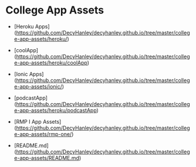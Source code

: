 # College App Assets

* [Heroku Apps] (https://github.com/DecyHanley/decyhanley.github.io/tree/master/college-app-assets/heroku/)
  
 * [coolApp] (https://github.com/DecyHanley/decyhanley.github.io/tree/master/college-app-assets/heroku/coolApp)

* [Ionic Apps] (https://github.com/DecyHanley/decyhanley.github.io/tree/master/college-app-assets/ionic/)

 * [podcastApp] (https://github.com/DecyHanley/decyhanley.github.io/tree/master/college-app-assets/heroku/podcastApp)

* [RMP I App Assets] (https://github.com/DecyHanley/decyhanley.github.io/tree/master/college-app-assets/rmp-one/)

* [README.md] (https://github.com/DecyHanley/decyhanley.github.io/tree/master/college-app-assets/README.md)
